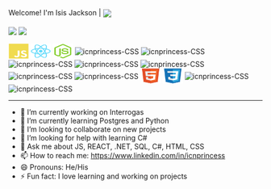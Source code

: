 <div>
Welcome! I'm Isis Jackson | <img align="center" height="18px" src="https://wakatime.com/badge/user/2dd85d19-ebc6-4ed9-a9e2-d375e309911e.svg"/>
</div>
<br/>

<div>
<img align="center" height="165em" src="https://github-readme-stats.vercel.app/api?username=Icnprincess&show_icons=true&theme=omni&include_all_commits=true&count_private=true"/>
<img align="center" height="165em" src="https://github-readme-stats.vercel.app/api/top-langs/?username=icnprincess&layout=compact&langs_count=8&theme=radical"/>
</div>

<div style="display: inline_block; "><br>
  <img align="center" alt="icnprincess-Js" height="30" width="40" src="https://raw.githubusercontent.com/devicons/devicon/master/icons/javascript/javascript-plain.svg">
  <img align="center" alt="icnprincess-React" height="30" width="40" src="https://raw.githubusercontent.com/devicons/devicon/master/icons/react/react-original.svg">
  <img align="center" alt="icnprincess-CSS" height="30" width="40" src="https://raw.githubusercontent.com/devicons/devicon/master/icons/nodejs/nodejs-original.svg">
  <img align="center" alt="icnprincess-CSS" height="35" width="40" src="https://cdn.jsdelivr.net/gh/devicons/devicon/icons/csharp/csharp-original.svg" />
  <img align="center" alt="icnprincess-CSS" height="35" width="40" src="https://cdn.jsdelivr.net/gh/devicons/devicon/icons/dotnetcore/dotnetcore-original.svg" />
  <img align="center" alt="icnprincess-CSS" height="35" width="40" src="https://cdn.jsdelivr.net/gh/devicons/devicon/icons/mysql/mysql-original-wordmark.svg" />
  <img align="center" alt="icnprincess-CSS" height="36" width="40" src="https://cdn.jsdelivr.net/gh/devicons/devicon/icons/bootstrap/bootstrap-original.svg" />
  <img align="center" alt="icnprincess-CSS" height="35" width="40" src="https://cdn.jsdelivr.net/gh/devicons/devicon/icons/git/git-plain-wordmark.svg" />
  <img align="center" alt="icnprincess-CSS" height="35" width="40" src="https://cdn.jsdelivr.net/gh/devicons/devicon/icons/bash/bash-original.svg" />
  <img align="center" alt="icnprincess-CSS" height="35" width="40" src="https://cdn.jsdelivr.net/gh/devicons/devicon/icons/jquery/jquery-plain-wordmark.svg" />
  <img align="center" alt="icnprincess-HTML" height="30" width="40" src="https://raw.githubusercontent.com/devicons/devicon/master/icons/html5/html5-original.svg">
  <img align="center" alt="icnprincess-CSS" height="30" width="40" src="https://raw.githubusercontent.com/devicons/devicon/master/icons/css3/css3-original.svg">
  <img align="center" alt="icnprincess-CSS" height="30" width="40" src="https://cdn.jsdelivr.net/gh/devicons/devicon/icons/npm/npm-original-wordmark.svg" />
  <img align="center" alt="icnprincess-CSS" height="30" width="40" src="https://cdn.jsdelivr.net/gh/devicons/devicon/icons/vscode/vscode-original.svg" />
</div>
<hr/>

- 🔭 I’m currently working on Interrogas
- 🌱 I’m currently learning Postgres and Python
- 👯 I’m looking to collaborate on new projects
- 🤔 I’m looking for help with learning C#
- 💬 Ask me about JS, REACT, .NET, SQL, C#, HTML, CSS
- 📫 How to reach me: https://www.linkedin.com/in/icnprincess
- 😄 Pronouns: He/His
- ⚡ Fun fact: I love learning and working on projects
